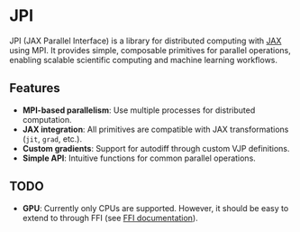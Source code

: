 # JPI

JPI (JAX Parallel Interface) is a library for distributed computing with [JAX](https://github.com/google/jax) using MPI. It provides simple, composable primitives for parallel operations, enabling scalable scientific computing and machine learning workflows.

## Features

- **MPI-based parallelism**: Use multiple processes for distributed computation.
- **JAX integration**: All primitives are compatible with JAX transformations (`jit`, `grad`, etc.).
- **Custom gradients**: Support for autodiff through custom VJP definitions.
- **Simple API**: Intuitive functions for common parallel operations.

## TODO
- **GPU**: Currently only CPUs are supported. However, it should be easy to extend to through FFI (see [FFI documentation](https://docs.jax.dev/en/latest/ffi.html#ffi-calls-on-a-gpu)).
